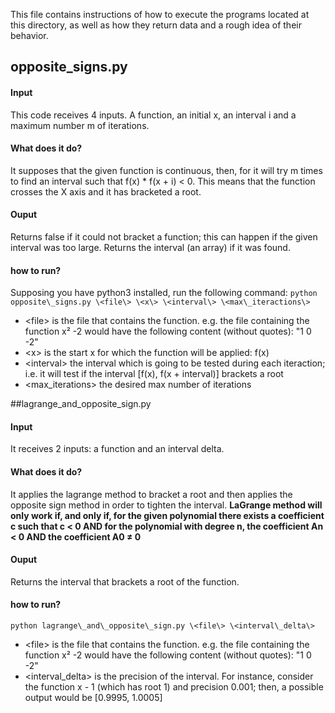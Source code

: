 This file contains instructions of how to execute the programs located at this directory, as well as how they return data and a rough idea of their behavior.

## opposite_signs.py
#### Input
This code receives 4 inputs. A function, an initial x, an interval i and a maximum number m of iterations.

#### What does it do?
It supposes that the given function is continuous, then, for it will try m times to find an interval such that f\(x\) \* f\(x \+ i\) \< 0. This means that the function crosses the X axis and it has bracketed a root.

#### Ouput
Returns false if it could not bracket a function; this can happen if the given interval was too large. Returns the interval \(an array\) if it was found.

#### how to run?
Supposing you have python3 installed, run the following command:
```python opposite\_signs.py \<file\> \<x\> \<interval\> \<max\_iteractions\>```
* \<file\> is the file that contains the function. e.g. the file containing the function x² -2 would have the following content \(without quotes\): "1 0 -2"
* \<x\> is the start x for which the function will be applied: f\(x\)
* \<interval\> the interval which is going to be tested during each iteraction; i.e. it will test if the interval [f\(x\), f\(x + interval\)] brackets a root
* \<max\_iterations\> the desired max number of iterations

##lagrange_and_opposite_sign.py
#### Input
It receives 2 inputs: a function and an interval delta.

#### What does it do?
It applies the lagrange method to bracket a root and then applies the opposite sign method in order to tighten the interval. **LaGrange method will only work if, and only if, for the given polynomial there exists a coefficient c such that c < 0 AND for the polynomial with degree n, the coefficient __An__ < 0 AND the coefficient __A0__ ≠ 0**

#### Ouput
Returns the interval that brackets a root of the function.

#### how to run?
```python lagrange\_and\_opposite\_sign.py \<file\> \<interval\_delta\>```
* \<file\> is the file that contains the function. e.g. the file containing the function x² -2 would have the following content \(without quotes\): "1 0 -2"
* \<interval\_delta\> is the precision of the interval. For instance, consider the function x \- 1 \(which has root 1\) and precision 0.001; then, a possible output would be [0.9995, 1.0005]